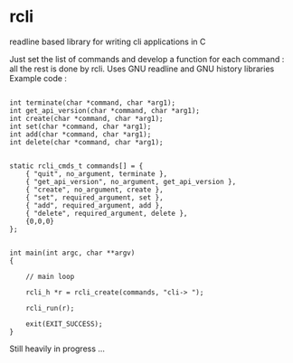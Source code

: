 # rcli
readline based library for writing cli applications in C

Just set the list of commands and develop a function for each command : all the rest is done by rcli.
Uses GNU readline and GNU history libraries
Example code :

```

int terminate(char *command, char *arg1);
int get_api_version(char *command, char *arg1);
int create(char *command, char *arg1);
int set(char *command, char *arg1);
int add(char *command, char *arg1);
int delete(char *command, char *arg1);


static rcli_cmds_t commands[] = {
    { "quit", no_argument, terminate },
    { "get_api_version", no_argument, get_api_version },
    { "create", no_argument, create },
    { "set", required_argument, set },
    { "add", required_argument, add },
    { "delete", required_argument, delete },
    {0,0,0}
};


int main(int argc, char **argv)
{

    // main loop

    rcli_h *r = rcli_create(commands, "cli-> ");

    rcli_run(r);

    exit(EXIT_SUCCESS);
}

```

Still heavily in progress ...
